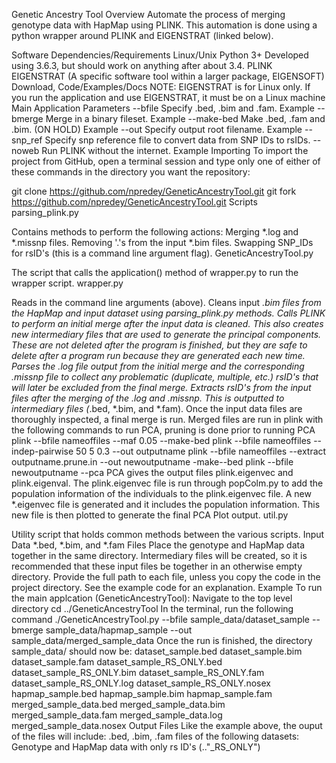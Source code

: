Genetic Ancestry Tool
Overview
Automate the process of merging genotype data with HapMap using PLINK. This automation is done using a python wrapper around PLINK and EIGENSTRAT (linked below).

Software Dependencies/Requirements
Linux/Unix
Python 3+
Developed using 3.6.3, but should work on anything after about 3.4.
PLINK
EIGENSTRAT (A specific software tool within a larger package, EIGENSOFT) Download, Code/Examples/Docs
NOTE: EIGENSTRAT is for Linux only. If you run the application and use EIGENSTRAT, it must be on a Linux machine
Main Application Parameters
--bfile Specify .bed, .bim and .fam. Example
--bmerge Merge in a binary fileset. Example
--make-bed Make .bed, .fam and .bim. (ON HOLD) Example
--out Specify output root filename. Example
--snp_ref Specify snp reference file to convert data from SNP IDs to rsIDs.
--noweb Run PLINK without the internet. Example
Importing
To import the project from GitHub, open a terminal session and type only one of either of these commands in the directory you want the repository:

git clone https://github.com/npredey/GeneticAncestryTool.git
git fork https://github.com/npredey/GeneticAncestryTool.git
Scripts
parsing_plink.py

Contains methods to perform the following actions:
Merging *.log and *.missnp files.
Removing '.'s from the input *.bim files.
Swapping SNP_IDs for rsID's (this is a command line argument flag).
GeneticAncestryTool.py

The script that calls the application() method of wrapper.py to run the wrapper script.
wrapper.py

Reads in the command line arguments (above).
Cleans input *.bim files from the HapMap and input dataset using parsing_plink.py methods.
Calls PLINK to perform an initial merge after the input data is cleaned. This also creates new intermediary files that are used to generate the principal components. These are not deleted after the program is finished, but they are safe to delete after a program run because they are generated each new time.
Parses the .log file output from the initial merge and the corresponding .missnp file to collect any problematic (duplicate, multiple, etc.) rsID's that will later be excluded from the final merge.
Extracts rsID's from the input files after the merging of the .log and .missnp. This is outputted to intermediary files (*.bed, *.bim, and *.fam).
Once the input data files are thoroughly inspected, a final merge is run.
Merged files are run in plink with the following commands to run PCA, pruning is done prior to running PCA
plink --bfile nameoffiles --maf 0.05 --make-bed
plink --bfile nameoffiles --indep-pairwise 50 5 0.3 --out outputname
plink --bfile nameoffiles --extract outputname.prune.in --out newoutputname -make--bed
plink --bfile newoutputname --pca 
PCA gives the output files plink.eigenvec and plink.eigenval. The plink.eigenvec file is run through popColm.py to add the population information of the individuals to the plink.eigenvec file. A new *.eigenvec file is generated and it includes the population information. This new file is then plotted to generate the final PCA Plot output. 
util.py

Utility script that holds common methods between the various scripts.
Input Data
*.bed, *.bim, and *.fam Files
Place the genotype and HapMap data together in the same directory. Intermediary files will be created, so it is recommended that these input files be together in an otherwise empty directory.
Provide the full path to each file, unless you copy the code in the project directory. See the example code for an explanation.
Example
To run the main applcation (GeneticAncestryTool):
Navigate to the top level directory cd ../GeneticAncestryTool
In the terminal, run the following command
./GeneticAncestryTool.py --bfile sample_data/dataset_sample --bmerge sample_data/hapmap_sample --out sample_data/merged_sample_data
Once the run is finished, the directory sample_data/ should now be:
dataset_sample.bed
dataset_sample.bim
dataset_sample.fam
dataset_sample_RS_ONLY.bed
dataset_sample_RS_ONLY.bim
dataset_sample_RS_ONLY.fam
dataset_sample_RS_ONLY.log
dataset_sample_RS_ONLY.nosex
hapmap_sample.bed
hapmap_sample.bim
hapmap_sample.fam
merged_sample_data.bed
merged_sample_data.bim
merged_sample_data.fam
merged_sample_data.log
merged_sample_data.nosex
Output Files
Like the example above, the ouput of the files will include:
.bed, .bim, .fam files of the following datasets:
Genotype and HapMap data with only rs ID's (.."_RS_ONLY")



